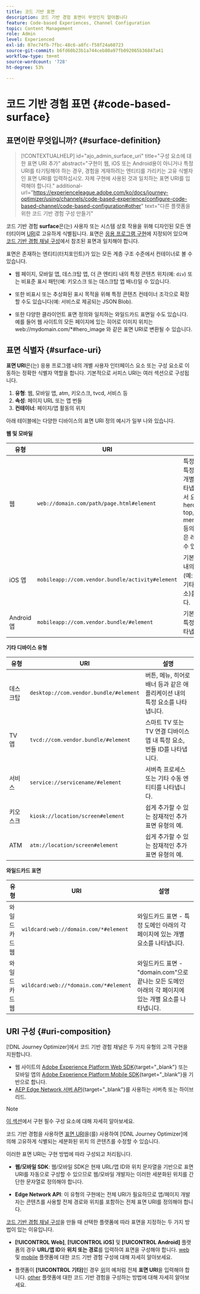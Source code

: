 ```yaml
---
title: 코드 기반 표면
description: 코드 기반 경험 표면이 무엇인지 알아봅니다
feature: Code-based Experiences, Channel Configuration
topic: Content Management
role: Admin
level: Experienced
exl-id: 07ec74fb-7fbc-48c6-a8fc-f58f24a60723
source-git-commit: b6fd60b23b1a744ceb80a97fb092065b36847a41
workflow-type: tm+mt
source-wordcount: '728'
ht-degree: 53%

---
```


# 코드 기반 경험 표면 {#code-based-surface}

## 표면이란 무엇입니까? {#surface-definition}

>[!CONTEXTUALHELP]
>id="ajo_admin_surface_uri"
>title="구성 요소에 대한 표면 URI 추가"
>abstract="구현이 웹, iOS 또는 Android용이 아니거나 특정 URI를 타기팅해야 하는 경우, 경험을 게재하려는 엔티티를 가리키는 고유 식별자인 표면 URI를 입력하십시오. 자체 구현에 사용된 것과 일치하는 표면 URI를 입력해야 합니다."
>additional-url="https://experienceleague.adobe.com/ko/docs/journey-optimizer/using/channels/code-based-experience/configure-code-based-channel/code-based-configuration#other" text="다른 플랫폼을 위한 코드 기반 경험 구성 만들기"

코드 기반 경험 **surface**&#x200B;은(는) 사용자 또는 시스템 상호 작용을 위해 디자인된 모든 엔터티이며 [URI](#surface-uri)로 고유하게 식별됩니다. 표면은 [응용 프로그램 구현](code-based-prerequisites.md#implementation-prerequisites)에 지정되어 있으며 [코드 기반 경험 채널 구성](code-based-configuration.md)에서 참조된 표면과 일치해야 합니다.

표면은 존재하는 엔티티(터치포인트)가 있는 모든 계층 구조 수준에서 컨테이너로 볼 수 있습니다.

* 웹 페이지, 모바일 앱, 데스크탑 앱, 더 큰 엔티티 내의 특정 콘텐츠 위치(예: `div`) 또는 비표준 표시 패턴(예: 키오스크 또는 데스크탑 앱 배너)일 수 있습니다.<!--In retail, a kiosk is a digital display or small structure that businesses often place in high-traffic areas to engage customers.-->

* 또한 비표시 또는 추상화된 표시 목적을 위해 특정 콘텐츠 컨테이너 조각으로 확장할 수도 있습니다(예: 서비스로 제공되는 JSON Blob).

* 또한 다양한 클라이언트 표면 정의와 일치하는 와일드카드 표면일 수도 있습니다. 예를 들어 웹 사이트의 모든 페이지에 있는 히어로 이미지 위치는 web://mydomain.com/*#hero_image 와 같은 표면 URI로 변환될 수 있습니다.

## 표면 식별자 {#surface-uri}

**표면 URI**&#x200B;은(는) 응용 프로그램 내의 개별 사용자 인터페이스 요소 또는 구성 요소로 이동하는 정확한 식별자 역할을 합니다. 기본적으로 서피스 URI는 여러 섹션으로 구성됩니다.

1. **유형**: 웹, 모바일 앱, atm, 키오스크, tvcd, 서비스 등
1. **속성**: 페이지 URL 또는 앱 번들
1. **컨테이너**: 페이지/앱 활동의 위치

아래 테이블에는 다양한 디바이스의 표면 URI 정의 예시가 일부 나와 있습니다.

**웹 및 모바일**

| 유형 | URI | 설명 |
| --------- | ----------- | ------- | 
| 웹 | `web://domain.com/path/page.html#element` | 특정 도메인의 특정 페이지 내 개별 요소를 나타냅니다. 여기서 요소는 hero_banner, top_nav, menu, footer 등의 예시와 같은 레이블이 될 수 있습니다. |
| iOS 앱 | `mobileapp://com.vendor.bundle/activity#element` | 기본 앱 활동 내의 특정 요소(예: 버튼 또는 기타 보기 요소)를 나타냅니다. |
| Android 앱 | `mobileapp://com.vendor.bundle/#element` | 기본 앱 내의 특정 요소를 나타냅니다. |

**기타 디바이스 유형**

| 유형 | URI | 설명 |
| --------- | ----------- | ------- | 
| 데스크탑 | `desktop://com.vendor.bundle/#element` | 버튼, 메뉴, 히어로 배너 등과 같은 애플리케이션 내의 특정 요소를 나타냅니다. |
| TV 앱 | `tvcd://com.vendor.bundle/#element` | 스마트 TV 또는 TV 연결 디바이스 앱 내 특정 요소, 번들 ID를 나타냅니다. |
| 서비스 | `service://servicename/#element` | 서버측 프로세스 또는 기타 수동 엔티티를 나타냅니다. |
| 키오스크 | `kiosk://location/screen#element` | 쉽게 추가할 수 있는 잠재적인 추가 표면 유형의 예. |
| ATM | `atm://location/screen#element` | 쉽게 추가할 수 있는 잠재적인 추가 표면 유형의 예. |

**와일드카드 표면**

| 유형 | URI | 설명 |
| --------- | ----------- | ------- | 
| 와일드카드 웹 | `wildcard:web://domain.com/*#element` | 와일드카드 표면 - 특정 도메인 아래의 각 페이지에 있는 개별 요소를 나타냅니다. |
| 와일드카드 웹 | `wildcard:web://*domain.com/*#element` | 와일드카드 표면 - &quot;domain.com&quot;으로 끝나는 모든 도메인 아래의 각 페이지에 있는 개별 요소를 나타냅니다. |

## URI 구성 {#uri-composition}

[!DNL Journey Optimizer]에서 코드 기반 경험 채널은 두 가지 유형의 고객 구현을 지원합니다.

* 웹 사이트의 [Adobe Experience Platform Web SDK](https://experienceleague.adobe.com/docs/platform-learn/implement-web-sdk/overview.html?lang=ko-KR){target="_blank"} 또는 모바일 앱의 [Adobe Experience Platform Mobile SDK](https://developer.adobe.com/client-sdks/documentation/){target="_blank"}을 기반으로 합니다.
* [AEP Edge Network 서버 API](https://experienceleague.adobe.com/docs/experience-platform/edge-network-server-api/data-collection/interactive-data-collection.html?lang=ko-KR){target="_blank"}를 사용하는 서버측 또는 하이브리드.

>[!NOTE]
>
>[이 섹션](code-based-prerequisites.md#implementation-prerequisites)에서 구현 필수 구성 요소에 대해 자세히 알아보세요.

코드 기반 경험을 사용하면 [표면 URI](#surface-uri)을(를) 사용하여 [!DNL Journey Optimizer]에 의해 고유하게 식별되는 세분화된 위치 <!--(such as a specific location on a page, or inside a mobile native app)-->의 콘텐츠를 수정할 수 있습니다.

이러한 표면 URI는 구현 방법에 따라 구성되고 처리됩니다.

* **웹/모바일 SDK**: 웹/모바일 SDK은 현재 URL/앱 ID와 위치 문자열을 기반으로 표면 URI를 자동으로 구성할 수 있으므로 웹/모바일 개발자는 이러한 세분화된 위치를 간단한 문자열로 정의해야 합니다.

* **Edge Network API**: 이 유형의 구현에는 전체 URI가 필요하므로 앱/페이지 개발자는 콘텐츠를 사용할 전체 경로와 위치를 포함하는 전체 표면 URI를 정의해야 합니다.

[코드 기반 경험 채널 구성](code-based-configuration.md)을 만들 때 선택한 플랫폼에 따라 표면을 지정하는 두 가지 방법이 있는 이유입니다.

* **[!UICONTROL Web]**, **[!UICONTROL iOS]** 및 **[!UICONTROL Android]** 플랫폼의 경우 **URL/앱 ID**&#x200B;와 **위치 또는 경로**&#x200B;를 입력하여 표면을 구성해야 합니다. [web](code-based-configuration.md#web) 및 [mobile](code-based-configuration.md#mobile) 플랫폼에 대한 코드 기반 경험 구성에 대해 자세히 알아보세요.

* 플랫폼이 **[!UICONTROL 기타]**&#x200B;인 경우 [위](#surface-uri)의 예처럼 전체 **표면 URI**&#x200B;을 입력해야 합니다. [other](code-based-configuration.md#other) 플랫폼에 대한 코드 기반 경험을 구성하는 방법에 대해 자세히 알아보세요.
